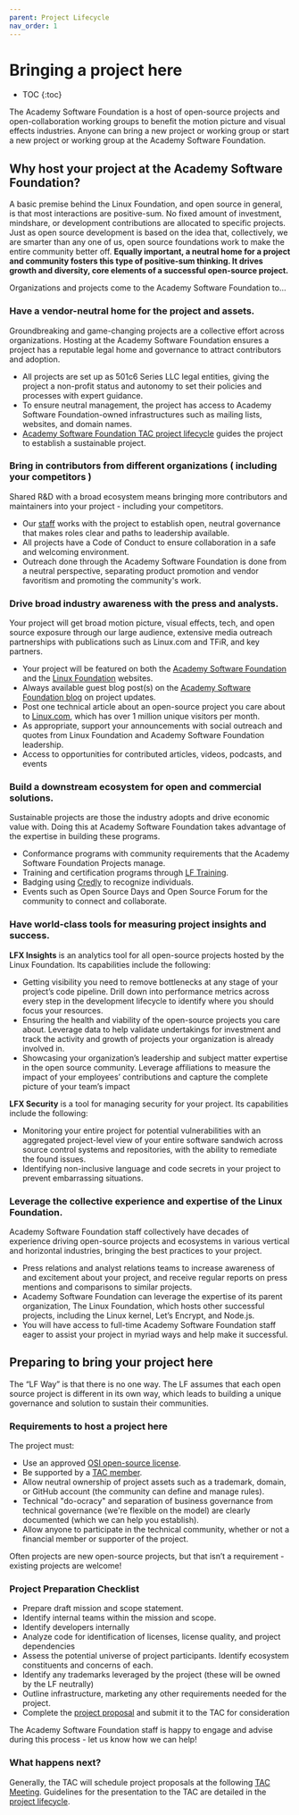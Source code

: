 ```yaml
---
parent: Project Lifecycle
nav_order: 1
---
```


# Bringing a project here

* TOC
{:toc}

The Academy Software Foundation is a host of open-source projects and open-collaboration working groups to benefit the motion picture and visual effects industries. Anyone can bring a new project or working group or start a new project or working group at the Academy Software Foundation.

## Why host your project at the Academy Software Foundation?

A basic premise behind the Linux Foundation, and open source in general, is that most interactions are positive-sum. No fixed amount of investment, mindshare, or development contributions are allocated to specific projects. Just as open source development is based on the idea that, collectively, we are smarter than any one of us, open source foundations work to make the entire community better off. **Equally important, a neutral home for a project and community fosters this type of positive-sum thinking. It drives growth and diversity, core elements of a successful open-source project.**

Organizations and projects come to the Academy Software Foundation to…

### Have a vendor-neutral home for the project and assets.

Groundbreaking and game-changing projects are a collective effort across organizations. Hosting at the Academy Software Foundation ensures a project has a reputable legal home and governance to attract contributors and adoption.

- All projects are set up as 501c6 Series LLC legal entities, giving the project a non-profit status and autonomy to set their policies and processes with expert guidance.
- To ensure neutral management, the project has access to Academy Software Foundation-owned infrastructures such as mailing lists, websites, and domain names.
- [Academy Software Foundation TAC project lifecycle](https://tac.aswf.io/process/lifecycle.html) guides the project to establish a sustainable project.

### Bring in contributors from different organizations ( including your competitors )

Shared R&D with a broad ecosystem means bringing more contributors and maintainers into your project - including your competitors.

- Our [staff](https://www.aswf.io/about/staff/) works with the project to establish open, neutral governance that makes roles clear and paths to leadership available.
- All projects have a Code of Conduct to ensure collaboration in a safe and welcoming environment.
- Outreach done through the Academy Software Foundation is done from a neutral perspective, separating product promotion and vendor favoritism and promoting the community's work.

### Drive broad industry awareness with the press and analysts.

Your project will get broad motion picture, visual effects, tech, and open source exposure through our large audience, extensive media outreach partnerships with publications such as Linux.com and TFiR, and key partners.

- Your project will be featured on both the [Academy Software Foundation](//aswf.io) and the [Linux Foundation](https://www.linuxfoundation.org/projects) websites.
- Always available guest blog post(s) on the [Academy Software Foundation blog](https://www.aswf.io/blog/) on project updates.
- Post one technical article about an open-source project you care about to [Linux.com](https://www.linux.com/), which has over 1 million unique visitors per month.
- As appropriate, support your announcements with social outreach and quotes from Linux Foundation and Academy Software Foundation leadership.
- Access to opportunities for contributed articles, videos, podcasts, and events

### Build a downstream ecosystem for open and commercial solutions.

Sustainable projects are those the industry adopts and drive economic value with. Doing this at Academy Software Foundation takes advantage of the expertise in building these programs.

- Conformance programs with community requirements that the Academy Software Foundation Projects manage.
- Training and certification programs through [LF Training](https://training.linuxfoundation.org/).
- Badging using [Credly](https://info.credly.com/) to recognize individuals.
- Events such as Open Source Days and Open Source Forum for the community to connect and collaborate.

### Have world-class tools for measuring project insights and success.

**LFX Insights** is an analytics tool for all open-source projects hosted by the Linux Foundation. Its capabilities include the following:

- Getting visibility you need to remove bottlenecks at any stage of your project’s code pipeline. Drill down into performance metrics across every step in the development lifecycle to identify where you should focus your resources.
- Ensuring the health and viability of the open-source projects you care about. Leverage data to help validate undertakings for investment and track the activity and growth of projects your organization is already involved in.
- Showcasing your organization’s leadership and subject matter expertise in the open source community. Leverage affiliations to measure the impact of your employees’ contributions and capture the complete picture of your team’s impact

**LFX Security** is a tool for managing security for your project. Its capabilities include the following:

- Monitoring your entire project for potential vulnerabilities with an aggregated project-level view of your entire software sandwich across source control systems and repositories, with the ability to remediate the found issues.
- Identifying non-inclusive language and code secrets in your project to prevent embarrassing situations.

### Leverage the collective experience and expertise of the Linux Foundation.

Academy Software Foundation staff collectively have decades of experience driving open-source projects and ecosystems in various vertical and horizontal industries, bringing the best practices to your project.

- Press relations and analyst relations teams to increase awareness of and excitement about your project, and receive regular reports on press mentions and comparisons to similar projects.
- Academy Software Foundation can leverage the expertise of its parent organization, The Linux Foundation, which hosts other successful projects, including the Linux kernel, Let’s Encrypt, and Node.js. 
- You will have access to full-time Academy Software Foundation staff eager to assist your project in myriad ways and help make it successful.

## Preparing to bring your project here

The “LF Way” is that there is no one way. The LF assumes that each open source project is different in its own way, which leads to building a unique governance and solution to sustain their communities.

### Requirements to host a project here

The project must:

- Use an approved [OSI open-source license](https://opensource.org/licenses).
- Be supported by a [TAC member](https://www.aswf.io/about/technical-advisory-council/).
- Allow neutral ownership of project assets such as a trademark, domain, or GitHub account (the community can define and manage rules).
- Technical "do-ocracy" and separation of business governance from technical governance (we're flexible on the model) are clearly documented (which we can help you establish).
- Allow anyone to participate in the technical community, whether or not a financial member or supporter of the project.

Often projects are new open-source projects, but that isn’t a requirement - existing projects are welcome!

### Project Preparation Checklist

- Prepare draft mission and scope statement. 
- Identify internal teams within the mission and scope. 
- Identify developers internally 
- Analyze code for identification of licenses, license quality, and project dependencies 
- Assess the potential universe of project participants. Identify ecosystem constituents and concerns of each. 
- Identify any trademarks leveraged by the project (these will be owned by the LF neutrally) 
- Outline infrastructure, marketing any other requirements needed for the project. 
- Complete the [project proposal](https://tac.aswf.io/process/proposal_template) and submit it to the TAC for consideration

The Academy Software Foundation staff is happy to engage and advise during this process - let us know how we can help!

### What happens next?

Generally, the TAC will schedule project proposals at the following [TAC Meeting](/meetings). Guidelines for the presentation to the TAC are detailed in the [project lifecycle](/process/lifecycle#tac-presentation).
